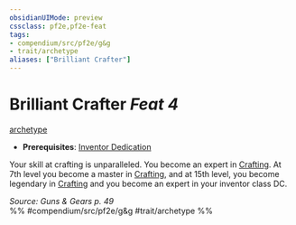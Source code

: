 ```yaml
---
obsidianUIMode: preview
cssclass: pf2e,pf2e-feat
tags:
- compendium/src/pf2e/g&g
- trait/archetype
aliases: ["Brilliant Crafter"]
---
```

# Brilliant Crafter  *Feat 4*  
[archetype](../../rules/traits/archetype.md)  

- **Prerequisites**: [Inventor Dedication](inventor-dedication-g-g.md)

Your skill at crafting is unparalleled. You become an expert in [Crafting](../skills.md#Crafting). At 7th level you become a master in [Crafting](../skills.md#Crafting), and at 15th level, you become legendary in [Crafting](../skills.md#Crafting) and you become an expert in your inventor class DC.

*Source: Guns & Gears p. 49*  
%% #compendium/src/pf2e/g&g #trait/archetype %%